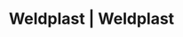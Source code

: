 ---
Link: "file:/Users/vinayakpatel/Downloads/www.weldplast.cz/eshop_products_compare/add/eshop-products-variant731"
product_name: "null"
product_id: "null"
title: "Weldplast | Weldplast"
product_desc: ""
product_specs: ""
product_downloads: ""
href: ""
accessories: ""
similar_products: ""
---